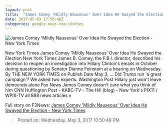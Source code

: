 ```yaml
---
layout: post
title:  "James Comey 'Mildly Nauseous' Over Idea He Swayed the Election - New York Times"
date: 2017-05-03 17:50:48Z
categories: google-news-top-stories
---
```


![James Comey 'Mildly Nauseous' Over Idea He Swayed the Election - New York Times](https://static01.nyt.com/images/2017/05/04/us/04comey-vid2/04comey-vid2-facebookJumbo.jpg)

New York Times James Comey 'Mildly Nauseous' Over Idea He Swayed the Election New York Times James B. Comey, the F.B.I. director, described his decision to reopen an investigation into Hillary Clinton's emails in October during questioning by Senator Dianne Feinstein at a hearing on Wednesday. By THE NEW YORK TIMES on Publish Date May 3, ... Did Trump run 'a great campaign'? We asked two experts. Washington Post Hillary just won't leave democrats alone Fox News James Comey doesn't care what you think of him CNN Huffington Post - KABC-TV - The Hill (blog) - New York's PIX11 / WPIX-TV all 888 news articles »


Full story on F3News: [James Comey 'Mildly Nauseous' Over Idea He Swayed the Election - New York Times](http://www.f3nws.com/n/rYzaaE)

> Posted on: Wednesday, May 3, 2017 10:50:48 PM
